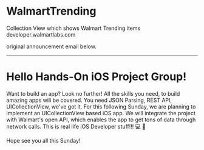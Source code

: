 # WalmartTrending
Collection View which shows Walmart Trending items developer.walmartlabs.com

original announcement email below. 

----
# Hello Hands-On iOS Project Group!

Want to build an app? Look no further! All the skills you need, to build amazing apps will be covered.
You need JSON Parsing, REST API, UICollectionView, we've got it. 
For this following Sunday, we are planning to implement an UICollectionView based iOS app.
We will integrate the project with Walmart's open API, which enables the app to get tons of data through network calls. This is real life iOS Developer stuff!!! 💻 📲 

Hope see you all this Sunday!
